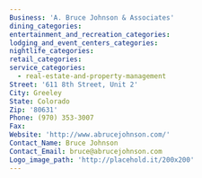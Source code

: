 ```yaml
---
Business: 'A. Bruce Johnson & Associates'
dining_categories:
entertainment_and_recreation_categories:
lodging_and_event_centers_categories:
nightlife_categories:
retail_categories:
service_categories:
  - real-estate-and-property-management
Street: '611 8th Street, Unit 2'
City: Greeley
State: Colorado
Zip: '80631'
Phone: (970) 353-3007
Fax:
Website: 'http://www.abrucejohnson.com/'
Contact_Name: Bruce Johnson
Contact_Email: bruce@abrucejohnson.com
Logo_image_path: 'http://placehold.it/200x200'
---
```



